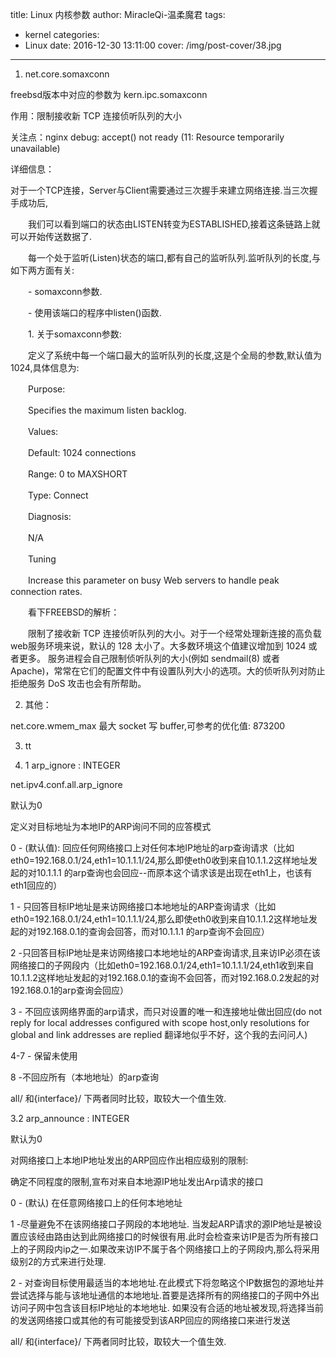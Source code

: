 title: Linux 内核参数
author: MiracleQi-温柔魔君
tags:
  - kernel
categories:
  - Linux
date: 2016-12-30 13:11:00
cover: /img/post-cover/38.jpg
---
1. net.core.somaxconn

freebsd版本中对应的参数为 kern.ipc.somaxconn

作用：限制接收新 TCP 连接侦听队列的大小

关注点：nginx debug: accept() not ready (11: Resource temporarily unavailable)

详细信息：

对于一个TCP连接，Server与Client需要通过三次握手来建立网络连接.当三次握手成功后,

　　我们可以看到端口的状态由LISTEN转变为ESTABLISHED,接着这条链路上就可以开始传送数据了.

　　每一个处于监听(Listen)状态的端口,都有自己的监听队列.监听队列的长度,与如下两方面有关:

　　- somaxconn参数.

　　- 使用该端口的程序中listen()函数.

　　1. 关于somaxconn参数:

　　定义了系统中每一个端口最大的监听队列的长度,这是个全局的参数,默认值为1024,具体信息为:

　　Purpose:

　　Specifies the maximum listen backlog.

　　Values:

　　Default: 1024 connections

　　Range: 0 to MAXSHORT

　　Type: Connect

　　Diagnosis:

　　N/A

　　Tuning

　　Increase this parameter on busy Web servers to handle peak connection rates.

　　看下FREEBSD的解析：

　　限制了接收新 TCP 连接侦听队列的大小。对于一个经常处理新连接的高负载 web服务环境来说，默认的 128 太小了。大多数环境这个值建议增加到 1024 或者更多。 服务进程会自己限制侦听队列的大小(例如 sendmail(8) 或者 Apache)，常常在它们的配置文件中有设置队列大小的选项。大的侦听队列对防止拒绝服务 DoS 攻击也会有所帮助。

2. 其他：

net.core.wmem_max 最大 socket 写 buffer,可参考的优化值: 873200

3. tt

3. 1 arp_ignore : INTEGER

net.ipv4.conf.all.arp_ignore  

默认为0

定义对目标地址为本地IP的ARP询问不同的应答模式

0 - (默认值): 回应任何网络接口上对任何本地IP地址的arp查询请求（比如eth0=192.168.0.1/24,eth1=10.1.1.1/24,那么即使eth0收到来自10.1.1.2这样地址发起的对10.1.1.1 的arp查询也会回应--而原本这个请求该是出现在eth1上，也该有eth1回应的）

1 - 只回答目标IP地址是来访网络接口本地地址的ARP查询请求（比如eth0=192.168.0.1/24,eth1=10.1.1.1/24,那么即使eth0收到来自10.1.1.2这样地址发起的对192.168.0.1的查询会回答，而对10.1.1.1 的arp查询不会回应）

2 -只回答目标IP地址是来访网络接口本地地址的ARP查询请求,且来访IP必须在该网络接口的子网段内（比如eth0=192.168.0.1/24,eth1=10.1.1.1/24,eth1收到来自10.1.1.2这样地址发起的对192.168.0.1的查询不会回答，而对192.168.0.2发起的对192.168.0.1的arp查询会回应）

3 - 不回应该网络界面的arp请求，而只对设置的唯一和连接地址做出回应(do not reply for local addresses configured with scope host,only resolutions for global and link addresses are replied 翻译地似乎不好，这个我的去问问人)

4-7 - 保留未使用

8 -不回应所有（本地地址）的arp查询

all/ 和{interface}/ 下两者同时比较，取较大一个值生效.

3.2 arp_announce : INTEGER

默认为0

对网络接口上本地IP地址发出的ARP回应作出相应级别的限制:

确定不同程度的限制,宣布对来自本地源IP地址发出Arp请求的接口

0 - (默认) 在任意网络接口上的任何本地地址

1 -尽量避免不在该网络接口子网段的本地地址. 当发起ARP请求的源IP地址是被设置应该经由路由达到此网络接口的时候很有用.此时会检查来访IP是否为所有接口上的子网段内ip之一.如果改来访IP不属于各个网络接口上的子网段内,那么将采用级别2的方式来进行处理.

2 - 对查询目标使用最适当的本地地址.在此模式下将忽略这个IP数据包的源地址并尝试选择与能与该地址通信的本地地址.首要是选择所有的网络接口的子网中外出访问子网中包含该目标IP地址的本地地址. 如果没有合适的地址被发现,将选择当前的发送网络接口或其他的有可能接受到该ARP回应的网络接口来进行发送

all/ 和{interface}/ 下两者同时比较，取较大一个值生效.
